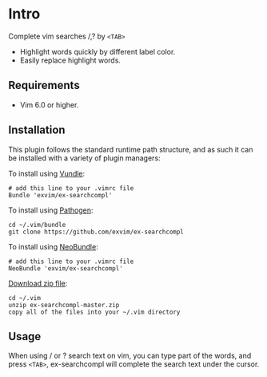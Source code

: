 # Intro

Complete vim searches /,? by `<TAB>`

* Highlight words quickly by different label color.
* Easily replace highlight words.  

## Requirements

- Vim 6.0 or higher.

## Installation

This plugin follows the standard runtime path structure, and as such it can 
be installed with a variety of plugin managers:
    
To install using [Vundle](https://github.com/gmarik/vundle):

    # add this line to your .vimrc file
    Bundle 'exvim/ex-searchcompl'

To install using [Pathogen](https://github.com/tpope/vim-pathogen):

    cd ~/.vim/bundle
    git clone https://github.com/exvim/ex-searchcompl

To install using [NeoBundle](https://github.com/Shougo/neobundle.vim):

    # add this line to your .vimrc file
    NeoBundle 'exvim/ex-searchcompl'

[Download zip file](https://github.com/exvim/ex-searchcompl/archive/master.zip):

    cd ~/.vim
    unzip ex-searchcompl-master.zip
    copy all of the files into your ~/.vim directory

## Usage

When using / or ? search text on vim, you can type part of the words, and press `<TAB>`, 
ex-searchcompl will complete the search text under the cursor.
